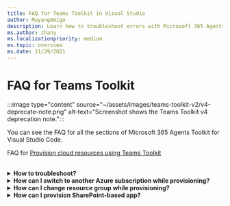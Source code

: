 ```yaml
---
title: FAQ for Teams Toolkit in Visual Studio
author: MuyangAmigo
description: Learn how to troubleshoot errors with Microsoft 365 Agents Toolkit in Visual Studio Code, switch Azure subscription, change resource group, and provision SharePoint based app.
ms.author: zhany
ms.localizationpriority: medium
ms.topic: overview
ms.date: 11/29/2021
---
```


# FAQ for Teams Toolkit

:::image type="content" source="~/assets/images/teams-toolkit-v2/v4-deprecate-note.png" alt-text="Screenshot shows the Teams Toolkit v4 deprecation note.":::

You can see the FAQ for all the sections of Microsoft 365 Agents Toolkit for Visual Studio Code.

FAQ for [Provision cloud resources using Teams Toolkit](../provision.md)

<br>

<details>

<summary><b>How to troubleshoot?</b></summary>

If you get errors with Microsoft 365 Agents Toolkit in Visual Studio Code, you can select **Get Help** on the error notification to go to the related document. If you're using TeamsFx CLI, a hyperlink appears at the end of the error message that directs you to the help doc.

<br>

</details>

<details>

<summary><b>How can I switch to another Azure subscription while provisioning?</b></summary>

1. Switch subscription in current account or log out and select a new subscription.
2. If you have already provisioned current environment, you need to create a new environment and perform provision because ARM doesn't support moving resources.
3. If you didn't provision current environment, you can trigger provision directly.

<br>

</details>

<details>

<summary><b>How can I change resource group while provisioning?</b></summary>

Before provision, the tool asks you if you want to create a new resource group or use an existing one. You can provide a new resource group name or choose an existing one in this step.

<br>

</details>

<details>

<summary><b>How can I provision SharePoint-based app?</b></summary>

You can follow [provision SharePoint-based app](/microsoftteams/platform/sbs-gs-spfx?tabs=vscode%2Cviscode&tutorial-step=4).

> [!NOTE]
> Teams app built with SharePoint framework and Teams Toolkit doesn't have direct integration with Azure, the contents in the doc doesn't apply to SPFx-based apps.

<br>

</details>
